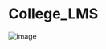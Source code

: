 # College_LMS
![image](https://github.com/MansiHans/College_LMS/assets/149796461/82a669c9-fb7e-4017-8b73-af1ca2f32d5e)
